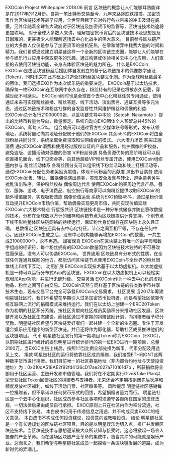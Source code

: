 EXOCoin Project Whitepaper 2018.06
前言
区块链的概念让人们能够耳熟能详是在2017年的12月份。自第一笔比特币交易至今，九年来路途跌跌撞撞。加密货币作为区块链技术等最早应用，全世界目睹了它对各行各业带来的冲击及潜在威慑。另外伴随着全球各大政府对于区块链及加密货币的监管等，区块链技术路途将更加坎坷。
对于全球大多数人来讲，理解加密货币背后的区块链技术及思想是及其困难的，更甚极少人能理解这场去中心化战争的伟大意义。
目前参与区块链产业的大多数人仅仅是参与了加密货币的投机狂热，在零和博弈中耗费大量的时间和精力。我们希望通过建立明星链这样一个全新的区块链生态圈，能够让人们能够在参与娱乐行业应用中获取更多的乐趣。通过构建或体验相关去中心化应用，人们直接的去使用区块链功能，亲身去体验区块链的魅力所在。
什么是EXOCoin
EXOCoin是由区块链粉丝后援团体自发创立的基于区块链技术的偶像数字通证(Token)，同时未来在此基础上打造全球粉丝区块链文化圈。作为全球粉丝数最多的团体，我们选择EXO作为本次娱乐链的重要决定。
EXOCoin基于以太坊技术，确保每一枚EXOCoin在互联网中永久存在，粉丝持有的记录也将被永久记载，穿越世纪不可磨灭。
EXOCoin同时也是全球首个去中心化粉丝任务专用通证，使用通证未来可实现粉丝直播、粉丝答题、线下活动、演出票务、通证互换等多元生态，通过区块链技术和粉丝社群的自发监督性共同维护粉丝和偶像的利益.
EXOCoin总计发行21000000张，以区块链先导中本聪（Satoshi Nakamoto
）提出的比特币数量为导向，数量恒定。系统自动向EXO团体个人预留总共45%的EXOCoin，即每人5%。
组合成员可以通过官方社交媒体账号等形式，发布认领地址，系统将自动向其地址分配属于他们的EXOCoin.其余55%的EXOCoin将由全球粉丝共同分享，系统采取免费领取和认购结合的模式。
六大潜力场景
购买正版消费
通过EXOCoin消费和使用经过版权认证的产品和服务，维护偶像的IP权益，避免盗版、盗播活动对偶像的伤害
VIP粉丝待遇
具备资源优势的高阶粉丝可以组织直播见面会、线下见面会等，向其他超级VIP粉丝专属开放，使用EXOCoin组织圈内参与
粉丝活动体系
各粉丝团分支可以组织线下粉丝活动和线上打榜活动等，通过EXOCoin分配任务和奖励贡献值，体现不同粉丝的贡献度
演出节目票务
使用EXOCoin发售、转让、置换偶像演出票券，实现安全发售与转让，避免票务黄牛扰乱演出秩序，保护粉丝权益
偶像周边代言
使用EXOCoin购买周边代言产品，餐饮、服饰、游戏、电子消费品、航空旅行等商家可以向粉丝提供收取EXOCoin的额外增值服务，实现吸粉效应
偶像价值运营
系统为EXO预留45%，通过星粉价值互动提升EXOCoin市场价值，帮助偶像实现更高市值，共同实现价值延续
EXOCoin六大技术特点
行星饭共识
区块链技术是一种分布式储存并防止篡改数据的技术，分布在全球数以万计的储存和纠错节点为区块链提供计算支持，个别节点下线不影响整体区块链网络的持续运行，保证粉丝身份储存在区块链上永久且正确。
总数恒定
区块链还具有去中心化特征，节点之间互相平等，不存在任何中心。因此EXOCoin生成之后，没有中心机构能够再增加EXOCoin的数量。一共生成21000000个，永不再造。
加密保真
EXOCoin在区块链上有唯一的由字母和数字组成的标识符，每个粉丝拥有的EXOCoin数量因为区块链技术独特的不可篡改性而保证。没有人可以伪造EXOCoin。
世界通用
区块链具有分布式的性质，在全球任何连通互联网的地方，都能访问区块链节点使用EXOCoin与全世界的粉丝团体线上和线下互动。
功用扩展
EXOCoin实现技术基于以太坊虚拟机。以太坊虚拟机是一种可以运行分布式App的区块链，EXOCoin在以太坊虚拟机上可以轻松实现增加App功能，并进行无缝升级。
交易灵活
EXOCoin作为一种去中心化的虚拟物品，粉丝之间可自由交易。EXOCoin天然与同样基于区块链的各类数字币共享技术生态，现有交易平台完全可承载EXOCoin交易需求。
社区发展
当2017年筹建明星链社区时，我们不希望在早期引入过多加密货币投机者，而是希望社区依靠传统互联网上流行的捐赠模式来维持运行。我们在以太坊上创建一个ERC20Token作为初期的社区积分系统，按社区贡献向社区成员奖励积分来推动社区发展、区块链开发以及社区生态建设。而社区通过不定期的捐赠鼓励计划，向捐赠者给予积分奖励。明星链社区希望与区块链爱好者们一起共建一个全新的生态圈。专注于开发适合娱乐应用程序的新型区块链。并且还将作为孵化器，帮助社区成员推进他们的区块链项目。
代币
明星链社区发行的第一期项目Token称为EXOCoin（EXOC），以前期社区进行统计的娱乐明星进行统计排行的第一位EXO进行一期项目，总量2100万。当EXOC主链上线后，按照1:1当比例全部兑换为新币。代币分配及用途见上文。
捐款
明星链社区的运行将依靠社区成员捐赠，我们接受ETH和ONT这两种数字货币进行捐赠。我们目前唯一的社区募捐地址（非内部合约地址与天使投资地址）为：0x010dA518AE2f92fd4136cD17ae2027a710161d7b ，所获捐款将全部用于社区运营、主链开发和市值管理。我们将在不定期实行Give&Take Plan以荣誉获社区Token回馈社区的捐赠者与支持者。未来还会不定期按捐赠先后次序和额度发放社区福利，如线下活动门票、社区糖果等。
风险提示
明星链社区感谢每一位捐赠者，但不承诺以任何货币形式的回馈，希望捐赠者量力而行。
明星链社区是一个去中心化组织，社区成员参与社区事项时须遵守各自所在国家的法律法规，一切法律后果由成员自行承担。
EXOC原则上只在社区内作为积分流通，社区不支持线下交易。
本白皮书只用于传递信息之用途，并不构成买卖EXOC的相关意见。
本白皮书不构成任何投资建议，投资意向或教唆投资。
结论
明星链社区是一个有长远规划的区块链社区项目，目的是以明星娱乐为切入点，推广并发展区块链技术。当区块链技术与思想逐渐被大众所认知与接受时，这必将掀起一场令人振奋的产业革命。而在这场区块链产业革命的集成中，首当其冲的可能就是娱乐产业。总而言之，我们希望与明星链社区成员一起探索一条区块链发展的道路，成为新时代的弄潮儿。





